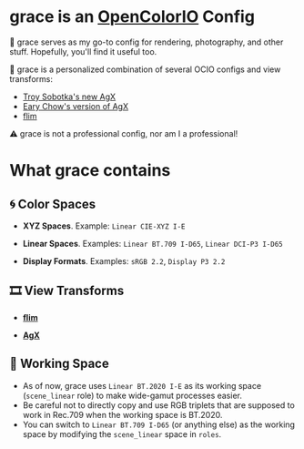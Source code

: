 # grace is an [OpenColorIO](https://opencolorio.org/) Config

🔮 grace serves as my go-to config for rendering, photography, and other stuff. Hopefully, you'll find it useful too.

🧪 grace is a personalized combination of several OCIO configs and view transforms:
- [Troy Sobotka's new AgX](https://github.com/sobotka/SB2383-Configuration-Generation)
- [Eary Chow's version of AgX](https://github.com/EaryChow/AgX/releases/tag/v11.9)
- [flim](https://github.com/bean-mhm/flim)

⚠️ grace is not a professional config, nor am I a professional!

# What grace contains

## 🌀 Color Spaces

- **XYZ Spaces**. Example: `Linear CIE-XYZ I-E`

- **Linear Spaces**. Examples: `Linear BT.709 I-D65`, `Linear DCI-P3 I-D65`

- **Display Formats**. Examples: `sRGB 2.2`, `Display P3 2.2`

## 🎞️ View Transforms

- [**flim**](https://github.com/bean-mhm/flim)

- [**AgX**](https://github.com/sobotka/SB2383-Configuration-Generation)

## 🧫 Working Space

- As of now, grace uses `Linear BT.2020 I-E` as its working space (`scene_linear` role) to make wide-gamut processes easier.
- Be careful not to directly copy and use RGB triplets that are supposed to work in Rec.709 when the working space is BT.2020.
- You can switch to `Linear BT.709 I-D65` (or anything else) as the working space by modifying the `scene_linear` space in `roles`.
